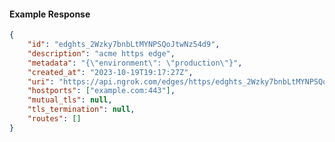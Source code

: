<!-- Code generated for API Clients. DO NOT EDIT. -->

#### Example Response

```json
{
	"id": "edghts_2Wzky7bnbLtMYNPSQoJtwNz54d9",
	"description": "acme https edge",
	"metadata": "{\"environment\": \"production\"}",
	"created_at": "2023-10-19T19:17:27Z",
	"uri": "https://api.ngrok.com/edges/https/edghts_2Wzky7bnbLtMYNPSQoJtwNz54d9",
	"hostports": ["example.com:443"],
	"mutual_tls": null,
	"tls_termination": null,
	"routes": []
}
```
